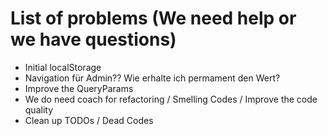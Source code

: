 # List of problems (We need help or we have questions)

- Initial localStorage
- Navigation für Admin?? Wie erhalte ich permament den Wert?
- Improve the QueryParams
- We do need coach for refactoring / Smelling Codes / Improve the code quality
- Clean up TODOs / Dead Codes
